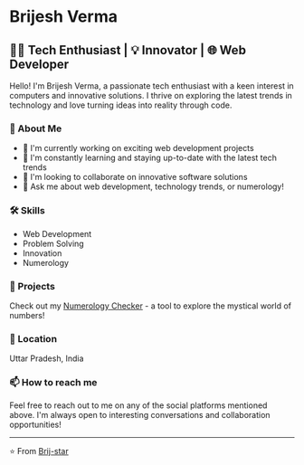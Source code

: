 # Brijesh Verma

## 👨‍💻 Tech Enthusiast | 💡 Innovator | 🌐 Web Developer

Hello! I'm Brijesh Verma, a passionate tech enthusiast with a keen interest in computers and innovative solutions. I thrive on exploring the latest trends in technology and love turning ideas into reality through code.

### 🌟 About Me

- 🔭 I'm currently working on exciting web development projects
- 🌱 I'm constantly learning and staying up-to-date with the latest tech trends
- 👯 I'm looking to collaborate on innovative software solutions
- 💬 Ask me about web development, technology trends, or numerology!

### 🛠 Skills

- Web Development
- Problem Solving
- Innovation
- Numerology


### 🔗 Projects

Check out my [Numerology Checker](https://numerologychecker.com/) - a tool to explore the mystical world of numbers!

### 📍 Location

Uttar Pradesh, India

### 📫 How to reach me

Feel free to reach out to me on any of the social platforms mentioned above. I'm always open to interesting conversations and collaboration opportunities!

---

⭐️ From [Brij-star](https://github.com/Brij-star)
